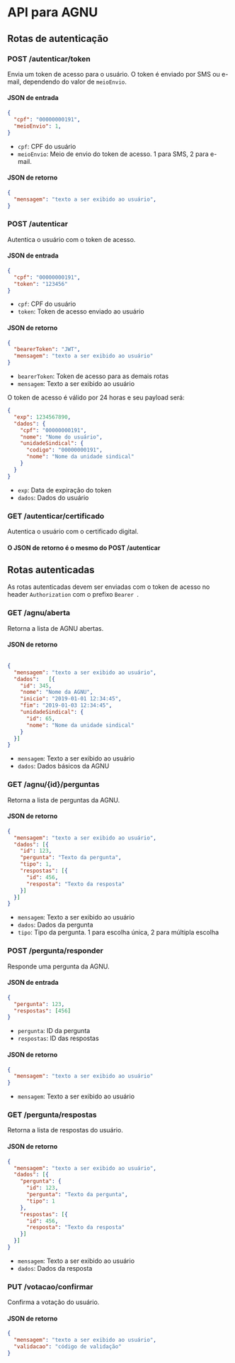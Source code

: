 # API para AGNU


## Rotas de autenticação

### POST /autenticar/token

Envia um token de acesso para o usuário. O token é enviado por SMS ou e-mail, dependendo do valor de `meioEnvio`.

#### JSON de entrada

```json
{
  "cpf": "00000000191",
  "meioEnvio": 1,
}
```

- `cpf`: CPF do usuário
- `meioEnvio`: Meio de envio do token de acesso. 1 para SMS, 2 para e-mail.

#### JSON de retorno

```json
{
  "mensagem": "texto a ser exibido ao usuário",
}
```


### POST /autenticar

Autentica o usuário com o token de acesso.

#### JSON de entrada

```json
{
  "cpf": "00000000191",
  "token": "123456"
}
```

- `cpf`: CPF do usuário
- `token`: Token de acesso enviado ao usuário

#### JSON de retorno

```json
{
  "bearerToken": "JWT",
  "mensagem": "texto a ser exibido ao usuário"
}
```

- `bearerToken`: Token de acesso para as demais rotas
- `mensagem`: Texto a ser exibido ao usuário

O token de acesso é válido por 24 horas e seu payload será:

```json
{
  "exp": 1234567890,
  "dados": {
    "cpf": "00000000191",
    "nome": "Nome do usuário",
    "unidadeSindical": {
      "codigo": "00000000191",
      "nome": "Nome da unidade sindical"
    }
  }
}
```

- `exp`: Data de expiração do token
- `dados`: Dados do usuário

### GET /autenticar/certificado

Autentica o usuário com o certificado digital.

#### O JSON de retorno é o mesmo do POST /autenticar

## Rotas autenticadas

As rotas autenticadas devem ser enviadas com o token de acesso no header `Authorization` com o prefixo `Bearer `.

### GET /agnu/aberta

Retorna a lista de AGNU abertas.

#### JSON de retorno

```json

{
  "mensagem": "texto a ser exibido ao usuário",
  "dados":   [{
    "id": 345,
    "nome": "Nome da AGNU",
    "inicio": "2019-01-01 12:34:45",
    "fim": "2019-01-03 12:34:45",
    "unidadeSindical": {
      "id": 65,
      "nome": "Nome da unidade sindical"
    }
  }]
}

```

- `mensagem`: Texto a ser exibido ao usuário
- `dados`: Dados básicos da AGNU

### GET /agnu/{id}/perguntas

Retorna a lista de perguntas da AGNU.

#### JSON de retorno

```json
{
  "mensagem": "texto a ser exibido ao usuário",
  "dados": [{
    "id": 123,
    "pergunta": "Texto da pergunta",
    "tipo": 1,
    "respostas": [{
      "id": 456,
      "resposta": "Texto da resposta"
    }]
  }]
}
```

- `mensagem`: Texto a ser exibido ao usuário
- `dados`: Dados da pergunta
- `tipo`: Tipo da pergunta. 1 para escolha única, 2 para múltipla escolha

### POST /pergunta/responder

Responde uma pergunta da AGNU.

#### JSON de entrada

```json
{
  "pergunta": 123,
  "respostas": [456]
}
```

- `pergunta`: ID da pergunta
- `respostas`: ID das respostas

#### JSON de retorno

```json
{
  "mensagem": "texto a ser exibido ao usuário"
}
```

- `mensagem`: Texto a ser exibido ao usuário

### GET /pergunta/respostas

Retorna a lista de respostas do usuário.

#### JSON de retorno

```json
{
  "mensagem": "texto a ser exibido ao usuário",
  "dados": [{
    "pergunta": {
      "id": 123,
      "pergunta": "Texto da pergunta",
      "tipo": 1
    },
    "respostas": [{
      "id": 456,
      "resposta": "Texto da resposta"
    }]
  }]
}
```

- `mensagem`: Texto a ser exibido ao usuário
- `dados`: Dados da resposta

### PUT /votacao/confirmar

Confirma a votação do usuário.

#### JSON de retorno

```json
{
  "mensagem": "texto a ser exibido ao usuário",
  "validacao": "código de validação"
}
```